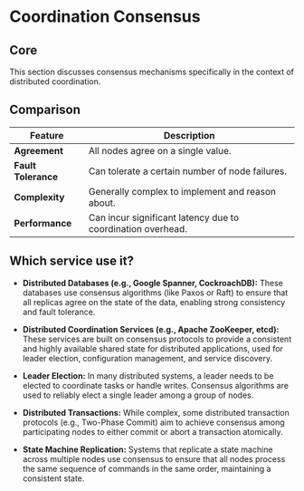 # Coordination Consensus

## Core

This section discusses consensus mechanisms specifically in the context of distributed coordination.

## Comparison

| Feature | Description |
|---|---|
| **Agreement** | All nodes agree on a single value. |
| **Fault Tolerance** | Can tolerate a certain number of node failures. |
| **Complexity** | Generally complex to implement and reason about. |
| **Performance** | Can incur significant latency due to coordination overhead. |

## Which service use it?



-   **Distributed Databases (e.g., Google Spanner, CockroachDB):** These databases use consensus algorithms (like Paxos or Raft) to ensure that all replicas agree on the state of the data, enabling strong consistency and fault tolerance.

-   **Distributed Coordination Services (e.g., Apache ZooKeeper, etcd):** These services are built on consensus protocols to provide a consistent and highly available shared state for distributed applications, used for leader election, configuration management, and service discovery.

-   **Leader Election:** In many distributed systems, a leader needs to be elected to coordinate tasks or handle writes. Consensus algorithms are used to reliably elect a single leader among a group of nodes.

-   **Distributed Transactions:** While complex, some distributed transaction protocols (e.g., Two-Phase Commit) aim to achieve consensus among participating nodes to either commit or abort a transaction atomically.

-   **State Machine Replication:** Systems that replicate a state machine across multiple nodes use consensus to ensure that all nodes process the same sequence of commands in the same order, maintaining a consistent state.
